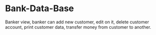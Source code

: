 # Bank-Data-Base
Banker view, banker can add new customer, edit on it, delete customer account, print customer data, transfer money from customer to another. 
